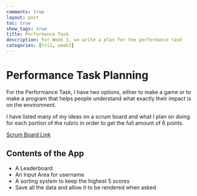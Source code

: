 ```yaml
---
comments: true
layout: post
toc: true
show_tags: true
title: Performance Task
description: For Week 3, we write a plan for the performance task
categories: [tri1, week3]
---
```


# Performance Task Planning
For the Performance Task, I have two options, either to make a game or to make a program that helps people understand what exactly their impact is on the environment.

I have listed many of my ideas on a scrum board and what I plan on doing for each portion of the rubric in order to get the full amount of 6 points. 

[Scrum Board Link](https://www.example.com)

## Contents of the App
- A Leaderboard
- An Input Area for username
- A sorting system to keep the highest 5 scores
- Save all the data and allow it to be rendered when asked